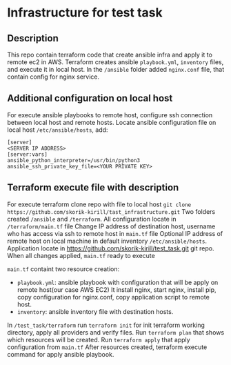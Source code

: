 # Infrastructure for test task 

## Description

This repo contain terraform code that create ansible infra and apply it 
to remote ec2 in AWS.
Terraform creates ansible `playbook.yml`, `inventory` files, and execute it in local host.
In the `/ansible` folder added `nginx.conf` file, that contain config for nginx service.

## Additional configuration on local host
For execute ansible playbooks to remote host, configure ssh connection between local host and
remote hosts. Locate ansible configuration file on local host `/etc/ansible/hosts`, add:
```
[server]
<SERVER IP ADDRESS>
[server:vars]
ansible_python_interpreter=/usr/bin/python3
ansible_ssh_private_key_file=<YOUR PRIVATE KEY>

```

## Terraform execute file with description

For execute terraform clone repo with file to local host
`git clone https://github.com/skorik-kirill/tast_infrastructure.git`
Two folders created `/ansible` and `/terraform`. All configuration locate in `/terraform/main.tf` file
Change IP address of destination host, username who has access via ssh to remote host  in `main.tf` file
Optional IP address of remote host on local machine in default inventory `/etc/ansible/hosts`.
Application locate in https://github.com/skorik-kirill/test_task.git git repo.
When all changes applied, `main.tf` ready to execute

`main.tf` containt two resource creation:
- `playbook.yml`: ansible playbook with configuration that will be apply on remote host(our case AWS EC2)
It install nginx, start nginx, install pip, copy configuration for nginx.conf, copy application script to remote host.
- `inventory`: ansible inventory file with destination hosts.

In `/test_task/terraform` run `terraform init` for init terraform working directory, apply all providers and verify files.
Run `terraform plan` that shows which resources will be created. 
Run `terraform apply` that apply configuration from `main.tf`
After resources created, terraform execute command for apply ansible playbook. 
